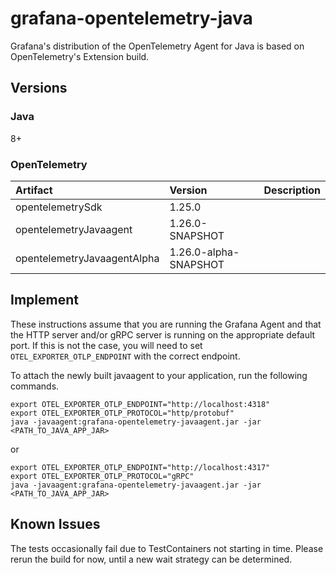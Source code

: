 # grafana-opentelemetry-java
Grafana's distribution of the OpenTelemetry Agent for Java is based on OpenTelemetry's Extension build.

## Versions

### Java
8+

### OpenTelemetry

| Artifact                          | Version                   | Description |
|:----------------------------------|:--------------------------|-------------|
| opentelemetrySdk                  | 1.25.0                    |             |
| opentelemetryJavaagent            | 1.26.0-SNAPSHOT           |             |
| opentelemetryJavaagentAlpha       | 1.26.0-alpha-SNAPSHOT     |             |


## Implement
These instructions assume that you are running the Grafana Agent and that the HTTP server and/or gRPC server
is running on the appropriate default port.  If this is not the case, you will need to set `OTEL_EXPORTER_OTLP_ENDPOINT` with 
the correct endpoint.

To attach the newly built javaagent to your application, run the following commands.

```
export OTEL_EXPORTER_OTLP_ENDPOINT="http://localhost:4318"
export OTEL_EXPORTER_OTLP_PROTOCOL="http/protobuf"
java -javaagent:grafana-opentelemetry-javaagent.jar -jar <PATH_TO_JAVA_APP_JAR>
```
or

```
export OTEL_EXPORTER_OTLP_ENDPOINT="http://localhost:4317"
export OTEL_EXPORTER_OTLP_PROTOCOL="gRPC"
java -javaagent:grafana-opentelemetry-javaagent.jar -jar <PATH_TO_JAVA_APP_JAR>
```

## Known Issues

The tests occasionally fail due to TestContainers not starting in time.  Please rerun the build for now, until
a new wait strategy can be determined.